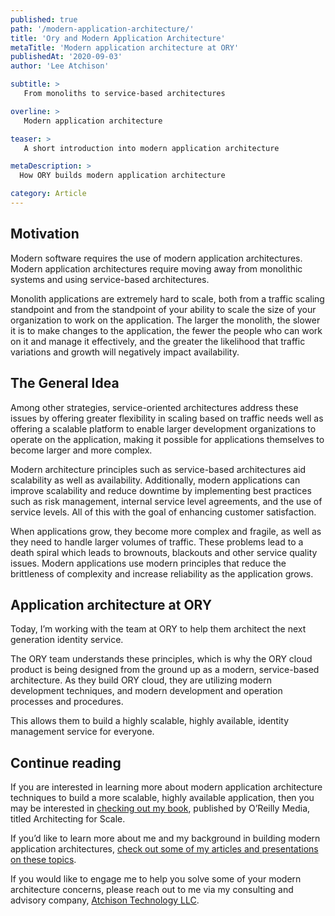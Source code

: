 ```yaml
---
published: true
path: '/modern-application-architecture/'
title: 'Ory and Modern Application Architecture'
metaTitle: 'Modern application architecture at ORY'
publishedAt: '2020-09-03'
author: 'Lee Atchison'

subtitle: >
   From monoliths to service-based architectures 

overline: >
   Modern application architecture

teaser: >
   A short introduction into modern application architecture

metaDescription: >
  How ORY builds modern application architecture

category: Article
---
```


## Motivation

Modern software requires the use of modern application architectures. 
Modern application architectures require moving away from monolithic systems and using service-based architectures.

Monolith applications are extremely hard to scale, both from a traffic scaling standpoint and from the standpoint of your ability to scale the size of your organization to work on the application. 
The larger the monolith, the slower it is to make changes to the application, the fewer the people who can work on it and manage it effectively, and the greater the likelihood that traffic variations and growth will negatively impact availability.

## The General Idea

Among other strategies, service-oriented architectures address these issues by offering greater flexibility in scaling based on traffic needs well as offering a scalable platform to enable larger development organizations to operate on the application, making it possible for applications themselves to become larger and more complex.

Modern architecture principles such as service-based architectures aid scalability as well as availability. 
Additionally, modern applications can improve scalability and reduce downtime by implementing best practices such as risk management, internal service level agreements, and the use of service levels.
All of this with the goal of enhancing customer satisfaction.

When applications grow, they become more complex and fragile, as well as they need to handle larger volumes of traffic. 
These problems lead to a death spiral which leads to brownouts, blackouts and other service quality issues. 
Modern applications use modern principles that reduce the brittleness of complexity and increase reliability as the application grows.

## Application architecture at ORY

Today, I’m working with the team at ORY to help them architect the next generation identity service. 

The ORY team understands these principles, which is why the ORY cloud product is being designed from the ground up as a modern, service-based architecture. 
As they build ORY cloud, they are utilizing modern development techniques, and modern development and operation processes and procedures.

This allows them to build a highly scalable, highly available, identity management service for everyone.

## Continue reading

If you are interested in learning more about modern application architecture techniques to build a more scalable, highly available application, then you may be interested in [checking out my book](https://leeatchison.com/architectingforscale/?utm_source=ory&utm_medium=blog&utm_campaign=202008 "Architecting for Scale"), published by O’Reilly Media, titled Architecting for Scale. 

If you’d like to learn more about me and my background in building modern application architectures, [check out some of my articles and presentations on these topics](https://leeatchison.com/?utm_source=ory&utm_medium=blog&utm_campaign=202008). 

If you would like to engage me to help you solve some of your modern architecture concerns, please reach out to me via my consulting and advisory company, [Atchison Technology LLC](https://atchisontechnology.com/?utm_source=ory&utm_medium=blog&utm_campaign=202008).
